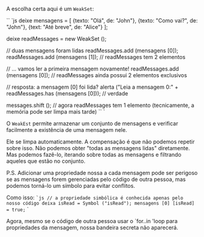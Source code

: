 A escolha certa aqui é um `WeakSet`:

`` `js
deixe mensagens = [
{texto: "Olá", de: "John"},
{texto: "Como vai?", de: "John"},
{text: "Até breve", de: "Alice"}
];

deixe readMessages = new WeakSet ();

// duas mensagens foram lidas
readMessages.add (mensagens [0]);
readMessages.add (mensagens [1]);
// readMessages tem 2 elementos

// ... vamos ler a primeira mensagem novamente!
readMessages.add (mensagens [0]);
// readMessages ainda possui 2 elementos exclusivos

// resposta: a mensagem [0] foi lida?
alerta ("Leia a mensagem 0:" + readMessages.has (mensagens [0])); // verdade

messages.shift ();
// agora readMessages tem 1 elemento (tecnicamente, a memória pode ser limpa mais tarde)
`` `

O `WeakEst` permite armazenar um conjunto de mensagens e verificar facilmente a existência de uma mensagem nele.

Ele se limpa automaticamente. A compensação é que não podemos repetir sobre isso. Não podemos obter "todas as mensagens lidas" diretamente. Mas podemos fazê-lo, iterando sobre todas as mensagens e filtrando aqueles que estão no conjunto.

P.S. Adicionar uma propriedade nossa a cada mensagem pode ser perigoso se as mensagens forem gerenciadas pelo código de outra pessoa, mas podemos torná-lo um símbolo para evitar conflitos.

Como isso:
`` `js
// a propriedade simbólica é conhecida apenas pelo nosso código
deixa isRead = Symbol ("isRead");
mensagens [0] [isRead] = true;
`` `

Agora, mesmo se o código de outra pessoa usar o `for..in 'loop para propriedades da mensagem, nossa bandeira secreta não aparecerá.

